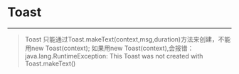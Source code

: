  # Toast
 -----
> Toast 只能通过Toast.makeText(context,msg,duration)方法来创建，不能用new Toast(context);
如果用new Toast(context),会报错：java.lang.RuntimeException: This Toast was not created with Toast.makeText()
